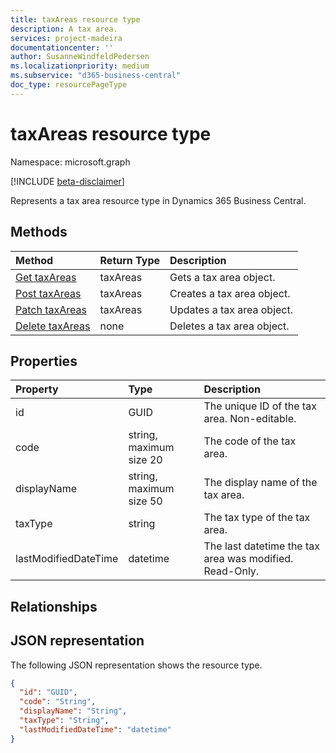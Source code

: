 ```yaml
---
title: taxAreas resource type 
description: A tax area.
services: project-madeira
documentationcenter: ''
author: SusanneWindfeldPedersen
ms.localizationpriority: medium
ms.subservice: "d365-business-central"
doc_type: resourcePageType
---
```


# taxAreas resource type

Namespace: microsoft.graph

[!INCLUDE [beta-disclaimer](../../includes/beta-disclaimer.md)]

Represents a tax area resource type in Dynamics 365 Business Central.

## Methods
| Method       | Return Type  |Description|
|:---------------|:--------|:----------|
|[Get taxAreas](../api/dynamics-taxarea-get.md)|taxAreas|Gets a tax area object.|
|[Post taxAreas](../api/dynamics-create-taxarea.md)|taxAreas|Creates a tax area object.|
|[Patch taxAreas](../api/dynamics-taxarea-update.md)|taxAreas|Updates a tax area object.|
|[Delete taxAreas](../api/dynamics-taxarea-delete.md)|none|Deletes a tax area object.|

## Properties
| Property	   | Type	|Description|
|:---------------|:--------|:----------|
|id|GUID|The unique ID of the tax area. Non-editable.|
|code|string, maximum size 20| The code of the tax area.|
|displayName|string, maximum size 50| The display name of the tax area.|
|taxType|string|The tax type of the tax area.|
|lastModifiedDateTime|datetime|The last datetime the tax area was modified. Read-Only.|

## Relationships

## JSON representation

The following JSON representation shows the resource type.


```json
{
  "id": "GUID",
  "code": "String",
  "displayName": "String",
  "taxType": "String",
  "lastModifiedDateTime": "datetime"
}
```




